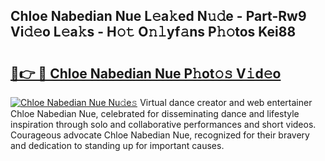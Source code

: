 ## Chloe Nabedian Nue L𝚎a𝚔ed N𝚞𝚍e - Part-Rw9 Vi𝚍𝚎o L𝚎a𝚔s - H𝚘𝚝 O𝚗𝚕yf𝚊ns P𝚑𝚘tos Kei88

# <h2><a href="http://kf4i5a.oniu.top/?m=Chloe+Nabedian+Nue">🔗👉 🔴 Chloe Nabedian Nue P𝚑ot𝚘𝚜 V𝚒d𝚎o</a></h2>

[![Chloe Nabedian Nue Nu𝚍e𝚜](https://i.imgur.com/0qMVB7G.gif)](http://kf4i5a.oniu.top/?m=Chloe+Nabedian+Nue)
Virtual dance creator and web entertainer Chloe Nabedian Nue, celebrated for disseminating dance and lifestyle inspiration through solo and collaborative performances and short videos. Courageous advocate Chloe Nabedian Nue, recognized for their bravery and dedication to standing up for important causes.  
